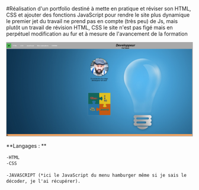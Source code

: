 #Réalisation d'un portfolio destiné à mette en pratique et réviser son HTML, CSS et ajouter des fonctions JavaScript pour rendre le site plus dynamique
    le premier jet du travail ne prend pas en compte (très peu) de Js, mais plutôt un travail de révision HTML, CSS
    le site n'est pas figé mais en perpétuel modification au fur et à mesure de l'avancement de la formation

![La page d'accueil du portfolio à la date du 01 avril 2020](preview.png)

**Langages : **

    -HTML
    -CSS

    -JAVASCRIPT (*ici le JavaScript du menu hamburger même si je sais le décoder, je l'ai récupérer).